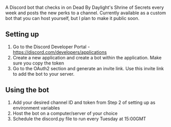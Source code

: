 A Discord bot that checks in on Dead By Daylight's Shrine of Secrets every week and posts the new perks to a channel.
Currently available as a custom bot that you can host yourself, but I plan to make it public soon.

## Setting up 
1) Go to the Discord Developer Portal - https://discord.com/developers/applications
2) Create a new application and create a bot within the application. Make sure you copy the token
3) Go to the OAuth2 section and generate an invite link. Use this invite link to add the bot to your server.


## Using the bot
1) Add your desired channel ID and token from Step 2 of setting up as environment variables
2) Host the bot on a computer/server of your choice
3) Schedule the discord.py file to run every Tuesday at 15:00GMT 
